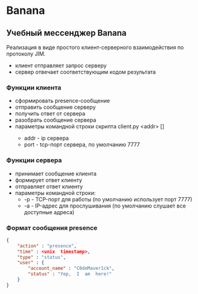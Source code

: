 # Banana

## Учебный мессенджер Banana
Реализация в виде простого клиент-серверного взаимодействия по протоколу JIM.
* клиент отправляет запрос серверу
* сервер отвечает соответствующим кодом результата

### Функции клиента
* сформировать  presence-сообщение
* отправить сообщение серверу
* получить ответ от сервера
* разобрать сообщение сервера
* параметры командной строки скрипта client.py \<addr\> [<port>]
    - addr - ip сервера
    - port - tcp-порт сервера, по умолчанию 7777

### Функции сервера
* принимает сообщение клиента
* формирует ответ клиенту
* отправляет ответ клиенту
* параметры командной строки:
    - -p <port> - TCP-порт для работы (по умолчанию использует порт 7777)
    - -a <addr> - IP-адрес для прослушивания (по умолчанию слушает все доступные адреса)

### Формат сообщения presence

```json
{
    "action" : "presence",
    "time" : <unix  timestamp>,
    "type" : "status",
    "user" : {
        "account_name" : "C0deMaver1ck",
        "status" : "Yep,  I  am  here!"
    }
}
```

